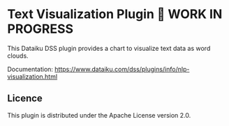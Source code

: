 # Text Visualization Plugin 🚧 WORK IN PROGRESS

This Dataiku DSS plugin provides a chart to visualize text data as word clouds.

Documentation: https://www.dataiku.com/dss/plugins/info/nlp-visualization.html

## Licence

This plugin is distributed under the Apache License version 2.0.


